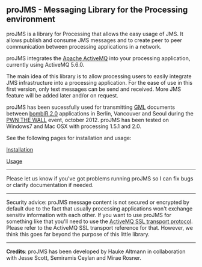 ## proJMS - Messaging Library for the Processing environment

proJMS is a library for Processing that allows the easy usage of JMS. It allows publish and consume JMS messages and to create peer to peer communication between processing applications in a network.

proJMS integrates the [Apache ActiveMQ](https://activemq.apache.org/) into your processing application, currently using ActiveMQ 5.6.0.

The main idea of this library is to allow processing users to easily integrate JMS infrastructure into a processing application. For the ease of use in this first version, only text messages can be send and received. More JMS feature will be added later and/or on request.

proJMS has been sucessfully used for transmitting [GML](http://www.graffitimarkuplanguage.com/) documents between [bombIR 2.0](http://www.graffitiresearchlab.de/bombir/) applications in Berlin, Vancouver and Seoul during the [PWN THE WALL](http://www.graffitiresearchlab.de/pwn-the-wall-your-piece-on-a-wall-in-another-city-on-another-continent-as-you-draw/) event, october 2012. proJMS has been tested on Windows7 and Mac OSX with processing 1.5.1 and 2.0.

See the following pages for installation and usage:

[Installation](https://github.com/tugelbend/projms/wiki/Installing-proJMS)

[Usage](https://github.com/tugelbend/projms/wiki/Using-proJMS)

***

Please let us know if you've got problems running proJMS so I can fix bugs or clarify documentation if needed.

***

Security advice: proJMS message content is not secured or encrypted by default due to the fact that usually processing applications won't exchange sensitiv information with each other. If you want to use proJMS for something like that you'll need to use the [ActiveMQ SSL transport protocol](https://activemq.apache.org/ssl-transport-reference.html). Please refer to the ActiveMQ SSL transport reference for that. However, we think this goes far beyond the purpose of this little library.

***

**Credits**: proJMS has been developed by Hauke Altmann in collaboration with Jesse Scott, Semiramis Ceylan and Mirae Rosner. 
